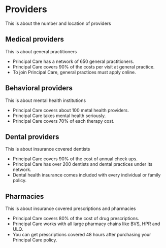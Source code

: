 # Providers

This is about the number and location of providers

## Medical providers

This is about general practitioners

- Principal Care has a network of 650 general practitioners.
- Principal Care covers 90% of the costs per visit at general practice.
- To join Principal Care, general practices must apply online.

## Behavioral providers

This is about mental health institutions

- Principal Care covers about 100 metal health providers.
- Principal Care takes mental health seriously.
- Principal Care covers 70% of each therapy cost.

## Dental providers

This is about insurance covered dentists

- Principal Care covers 90% of the cost of annual check ups.
- Principal Care has over 200 dentists and dental practices under its network.
- Dental health insurance comes included with every individual or family policy.

## Pharmacies

This is about insurance covered prescriptions and pharmacies

- Principal Care covers 80% of the cost of drug prescriptions.
- Principal Care works with all large pharmacy chains like BVS, HPR and ULQ.
- You can get prescriptions covered 48 hours after purchasing your Principal Care policy.